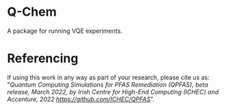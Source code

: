 # Q-Chem
A package for running VQE experiments.

# Referencing

If using this work in any way as part of your research, please cite us as: "_Quantum Computing Simulations for PFAS Remediation (QPFAS), beta release, March 2022, by Irish Centre for High-End Computing (ICHEC) and Accenture, 2022 https://github.com/ICHEC/QPFAS_".

